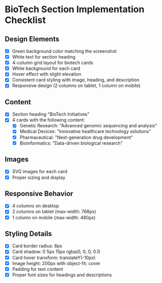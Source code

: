# BioTech Section Implementation Checklist

## Design Elements
- [x] Green background color matching the screenshot
- [x] White text for section heading
- [x] 4-column grid layout for biotech cards
- [x] White background for each card
- [x] Hover effect with slight elevation
- [x] Consistent card styling with image, heading, and description
- [x] Responsive design (2 columns on tablet, 1 column on mobile)

## Content
- [x] Section heading "BioTech Initiatives"
- [x] 4 cards with the following content:
  - [x] Genetic Research: "Advanced genomic sequencing and analysis"
  - [x] Medical Devices: "Innovative healthcare technology solutions"
  - [x] Pharmaceutical: "Next-generation drug development"
  - [x] Bioinformatics: "Data-driven biological research"

## Images
- [x] SVG images for each card
- [x] Proper sizing and display

## Responsive Behavior
- [x] 4 columns on desktop
- [x] 2 columns on tablet (max-width: 768px)
- [x] 1 column on mobile (max-width: 480px)

## Styling Details
- [x] Card border radius: 8px
- [x] Card shadow: 0 5px 15px rgba(0, 0, 0, 0.1)
- [x] Card hover transform: translateY(-10px)
- [x] Image height: 200px with object-fit: cover
- [x] Padding for text content
- [x] Proper font sizes for headings and descriptions